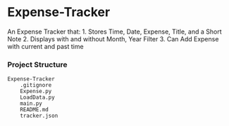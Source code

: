# Expense-Tracker
An Expense Tracker that:
    1. Stores Time, Date, Expense, Title, and a Short Note 
    2. Displays with and without Month, Year Filter
    3. Can Add Expense with current and past time

### Project Structure
```
Expense-Tracker
    .gitignore
    Expense.py
    LoadData.py
    main.py
    README.md
    tracker.json
```